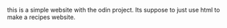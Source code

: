 this is a simple website with the odin project. Its suppose to just use html to make a recipes website.